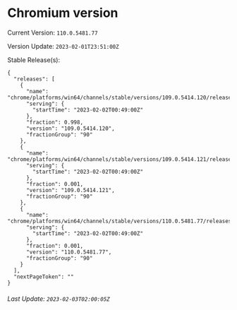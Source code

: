 # Chromium version

Current Version: `110.0.5481.77`

Version Update: `2023-02-01T23:51:00Z`

Stable Release(s):
```
{
  "releases": [
    {
      "name": "chrome/platforms/win64/channels/stable/versions/109.0.5414.120/releases/1675298940",
      "serving": {
        "startTime": "2023-02-02T00:49:00Z"
      },
      "fraction": 0.998,
      "version": "109.0.5414.120",
      "fractionGroup": "90"
    },
    {
      "name": "chrome/platforms/win64/channels/stable/versions/109.0.5414.121/releases/1675298940",
      "serving": {
        "startTime": "2023-02-02T00:49:00Z"
      },
      "fraction": 0.001,
      "version": "109.0.5414.121",
      "fractionGroup": "90"
    },
    {
      "name": "chrome/platforms/win64/channels/stable/versions/110.0.5481.77/releases/1675298940",
      "serving": {
        "startTime": "2023-02-02T00:49:00Z"
      },
      "fraction": 0.001,
      "version": "110.0.5481.77",
      "fractionGroup": "90"
    }
  ],
  "nextPageToken": ""
}
```

###### Last Update: `2023-02-03T02:00:05Z`
        